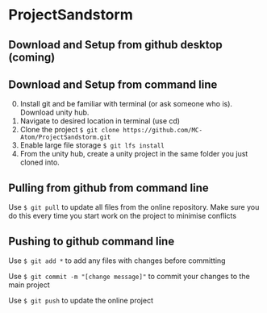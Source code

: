 # ProjectSandstorm

## Download and Setup from github desktop (coming)

## Download and Setup from command line
0. Install git and be familiar with terminal (or ask someone who is). Download unity hub.
1. Navigate to desired location in terminal (use cd)
2. Clone the project `$ git clone https://github.com/MC-Atom/ProjectSandstorm.git`
3. Enable large file storage `$ git lfs install`
4. From the unity hub, create a unity project in the same folder you just cloned into.

## Pulling from github from command line
Use `$ git pull` to update all files from the online repository. Make sure you do this every time you start work on the project to minimise conflicts

## Pushing to github command line
Use `$ git add *` to add any files with changes before committing

Use `$ git commit -m "[change message]"` to commit your changes to the main project

Use `$ git push` to update the online project
